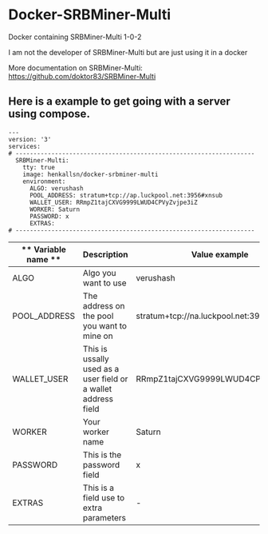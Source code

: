 # Docker-SRBMiner-Multi
Docker containing SRBMiner-Multi 1-0-2

I am not the developer of SRBMiner-Multi but are just using it in a docker

More documentation on SRBMiner-Multi: https://github.com/doktor83/SRBMiner-Multi

## Here is a example to get going with a server using compose. ##
~~~
---
version: '3'
services:
# -------------------------------------------------------------------
  SRBMiner-Multi:
    tty: true
    image: henkallsn/docker-srbminer-multi
    environment:
      ALGO: verushash
      POOL_ADDRESS: stratum+tcp://ap.luckpool.net:3956#xnsub
      WALLET_USER: RRmpZ1tajCXVG9999LWUD4CPVyZvjpe3iZ
      WORKER: Saturn
      PASSWORD: x
      EXTRAS:
# -------------------------------------------------------------------
~~~

| ** Variable name ** | **Description** | **Value  example** |
|---|---|---|
| ALGO | Algo you want to use | verushash |
| POOL_ADDRESS | The address on the pool you want to mine on | stratum+tcp://na.luckpool.net:3956#xnsub |
| WALLET_USER | This is ussally used as a user field or a wallet address field | RRmpZ1tajCXVG9999LWUD4CPVyZvjpe3iZ |
| WORKER | Your worker name | Saturn |
| PASSWORD | This is the password field | x |
| EXTRAS |  This is a field use to extra parameters | - |
